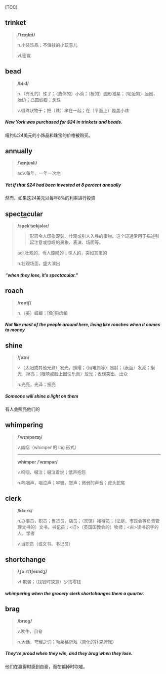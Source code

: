 [TOC]

## trinket

> **/ˈtrɪŋkɪt/**
>
> n.小装饰品；不值钱的小玩意儿
>
> vi.密谋

## bead

> **/biːd/**
>
> n.（有孔的）珠子；（液体的）小滴；（枪的）圆形准星；（轮胎的）胎圈，胎边；凸圆线脚；念珠
>
> v.缀珠状物于；把（珠）串在一起；在（平面上）覆盖小珠

##### New York was purchased for $24 in **trinkets** and **beads**.

纽约以24美元的小饰品和珠宝的价格被购买。

## annually

> **/ˈænjuəli/**
>
> adv.每年，一年一次地

##### Yet if that $24 had been invested at 8 percent **annually**

然而，如果这24美元以每年8%的利率进行投资

## spec<u>ta</u>cular

> **/spekˈtækjələr/**
>
> > 形容令人印象深刻、壮观或引人入胜的事物。这个词通常用于描述引起注意或惊叹的景象、表演、场面等。
>
> adj.壮观的，令人惊叹的；惊人的，突如其来的
>
> n.壮观场面，盛大演出

##### “when they lose, it’s **spectacular**.”

## roach

> **/roʊtʃ/**
>
> n.（美）蟑螂；[鱼]斜齿鳊

##### Not like most of the people around here, living like **roaches** when it comes to money

## shine

> **/ʃaɪn/**
>
> v.（太阳或其他光源）发光，照耀；（用电筒等）照射；（表面）发亮；磨光，擦亮；（眼睛或脸上因快乐而）放光；表现突出，出众
>
> n.光亮，光泽；擦亮

##### Someone will **shine** a light on them

有人会照亮他们的

## whimpering

> **/ˈwɪmpərɪŋ/**
>
> v.幽咽（whimper 的 ing 形式）
>
> ---
>
> **whimper**	**/ˈwɪmpər/**
>
> v.呜咽，啜泣；啜泣着说；低声抱怨
>
> n.呜咽声，啜泣声；牢骚，怨声；微弱的声音；虎头蛇尾

## clerk

> **/klɜːrk/**
>
> n.办事员，职员；售货员，店员；（宾馆）接待员；（法庭、市政会等负责管理文书的）文书，书记员；<旧>（英国国教会的）牧师；<古>读书识字的人，学者
>
> v.当职员（或文书、书记员）

## shortchange

> **/ˌʃɔːrtˈtʃeɪndʒ/**
>
> vt.欺骗；（找钱时故意）少找零钱

##### **whimpering** when the grocery **clerk** **shortchanges** them a quarter.

## brag

> **/bræɡ/**
>
> v.吹牛，自夸
>
> n.大话，夸耀之词；勃莱格牌戏（简化的扑克牌戏）

##### They’re proud when they win, and they **brag** when they lose.

他们在赢得时感到自豪，而在输掉时吹嘘。
